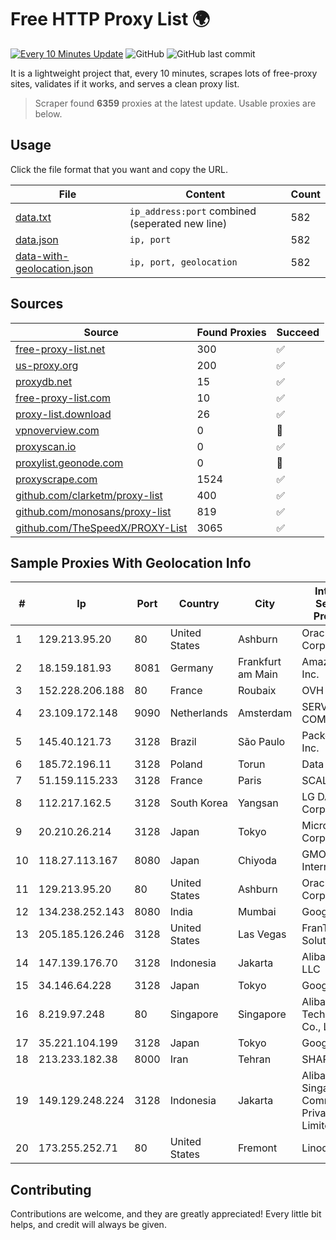 
# Free HTTP Proxy List 🌍

[![Every 10 Minutes Update](https://github.com/mertguvencli/http-proxy-list/actions/workflows/main.yml/badge.svg?branch=main)](https://github.com/mertguvencli/http-proxy-list/actions/workflows/main.yml)
![GitHub](https://img.shields.io/github/license/mertguvencli/http-proxy-list)
![GitHub last commit](https://img.shields.io/github/last-commit/mertguvencli/http-proxy-list)

It is a lightweight project that, every 10 minutes, scrapes lots of free-proxy sites, validates if it works, and serves a clean proxy list.


> Scraper found **6359** proxies at the latest update. Usable proxies are below.

## Usage

Click the file format that you want and copy the URL.


|File|Content|Count|
|----|-------|-----|
|[data.txt](https://raw.githubusercontent.com/mertguvencli/http-proxy-list/main/proxy-list/data.txt)|`ip_address:port` combined (seperated new line)|582|
|[data.json](https://raw.githubusercontent.com/mertguvencli/http-proxy-list/main/proxy-list/data.json)|`ip, port`|582|
|[data-with-geolocation.json](https://raw.githubusercontent.com/mertguvencli/http-proxy-list/main/proxy-list/data-with-geolocation.json)|`ip, port, geolocation`|582|

## Sources

|Source|Found Proxies|Succeed|
|------|-------------|-------|
|[free-proxy-list.net](https://free-proxy-list.net)|300|✅|
|[us-proxy.org](https://www.us-proxy.org)|200|✅|
|[proxydb.net](http://proxydb.net)|15|✅|
|[free-proxy-list.com](https://free-proxy-list.com/?page=&port=&type%5B%5D=http&type%5B%5D=https&up_time=0&search=Search)|10|✅|
|[proxy-list.download](https://www.proxy-list.download/HTTP)|26|✅|
|[vpnoverview.com](https://vpnoverview.com/privacy/anonymous-browsing/free-proxy-servers)|0|🚫|
|[proxyscan.io](https://www.proxyscan.io)|0|✅|
|[proxylist.geonode.com](https://proxylist.geonode.com/api/proxy-list?limit=300&page=1&sort_by=lastChecked&sort_type=desc&protocols=http,https)|0|🚫|
|[proxyscrape.com](https://api.proxyscrape.com/v2/?request=displayproxies&protocol=http&timeout=10000&country=all&ssl=all&anonymity=all)|1524|✅|
|[github.com/clarketm/proxy-list](https://raw.githubusercontent.com/clarketm/proxy-list/master/proxy-list-raw.txt)|400|✅|
|[github.com/monosans/proxy-list](https://raw.githubusercontent.com/monosans/proxy-list/main/proxies/http.txt)|819|✅|
|[github.com/TheSpeedX/PROXY-List](https://raw.githubusercontent.com/TheSpeedX/PROXY-List/master/http.txt)|3065|✅|


## Sample Proxies With Geolocation Info

|#|Ip|Port|Country|City|Internet Service Provider|
|-|--|----|-------|----|-------------------------|
|1|129.213.95.20|80|United States|Ashburn|Oracle Corporation|
|2|18.159.181.93|8081|Germany|Frankfurt am Main|Amazon.com, Inc.|
|3|152.228.206.188|80|France|Roubaix|OVH SAS|
|4|23.109.172.148|9090|Netherlands|Amsterdam|SERVERS-COM|
|5|145.40.121.73|3128|Brazil|São Paulo|Packet Host, Inc.|
|6|185.72.196.11|3128|Poland|Torun|Data Space|
|7|51.159.115.233|3128|France|Paris|SCALEWAY|
|8|112.217.162.5|3128|South Korea|Yangsan|LG DACOM Corporation|
|9|20.210.26.214|3128|Japan|Tokyo|Microsoft Corporation|
|10|118.27.113.167|8080|Japan|Chiyoda|GMO Internet, Inc.|
|11|129.213.95.20|80|United States|Ashburn|Oracle Corporation|
|12|134.238.252.143|8080|India|Mumbai|Google LLC|
|13|205.185.126.246|3128|United States|Las Vegas|FranTech Solutions|
|14|147.139.176.70|3128|Indonesia|Jakarta|Alibaba.com LLC|
|15|34.146.64.228|3128|Japan|Tokyo|Google LLC|
|16|8.219.97.248|80|Singapore|Singapore|Alibaba (US) Technology Co., Ltd.|
|17|35.221.104.199|3128|Japan|Tokyo|Google LLC|
|18|213.233.182.38|8000|Iran|Tehran|SHARIF-EDU|
|19|149.129.248.224|3128|Indonesia|Jakarta|Alibaba.com Singapore E-Commerce Private Limited|
|20|173.255.252.71|80|United States|Fremont|Linode, LLC|



## Contributing

Contributions are welcome, and they are greatly appreciated! Every
little bit helps, and credit will always be given.

